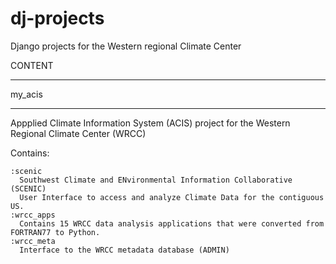 dj-projects
===========
Django projects for the Western regional Climate Center

CONTENT

*******
my_acis
*******
Appplied Climate Information System (ACIS) project for the 
Western Regional Climate Center (WRCC)

Contains:

    :scenic
      Southwest Climate and ENvironmental Information Collaborative (SCENIC)
      User Interface to access and analyze Climate Data for the contiguous US.
    :wrcc_apps
      Contains 15 WRCC data analysis applications that were converted from FORTRAN77 to Python.
    :wrcc_meta
      Interface to the WRCC metadata database (ADMIN) 
